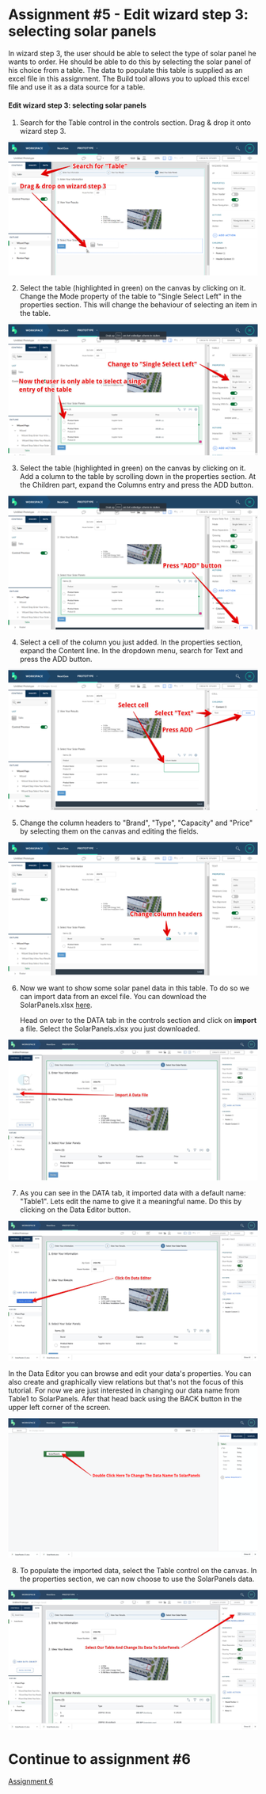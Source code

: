 # Assignment #5 - Edit wizard step 3: selecting solar panels

In wizard step 3, the user should be able to select the type of solar panel he wants to order. He should be able to do this by selecting the solar panel of his choice from a table. The data to populate this table is supplied as an excel file in this assignment. The Build tool allows you to upload this excel file and use it as a data source for a table.

#### Edit wizard step 3: selecting solar panels

1. Search for the Table control in the controls section. Drag & drop it onto wizard step 3.

![Add Table control](https://github.com/Innov8ion-developer/SAP_Build_Assignments/blob/master/img/addSolarPanelsTable1.png)

2. Select the table (highlighted in green) on the canvas by clicking on it. Change the Mode property of the table to "Single Select Left" in the properties section. This will change the behaviour of selecting an item in the table.

![Change Table mode](https://github.com/Innov8ion-developer/SAP_Build_Assignments/blob/master/img/addSolarPanelsTable2.png)

3. Select the table (highlighted in green) on the canvas by clicking on it. Add a column to the table by scrolling down in the properties section. At the Children part, expand the Columns entry and press the ADD button.

![Add a column](https://github.com/Innov8ion-developer/SAP_Build_Assignments/blob/master/img/addSolarPanelsTable3.png)

4. Select a cell of the column you just added. In the properties section, expand the Content line. In the dropdown menu, search for Text and press the ADD button.

![Add cell content](https://github.com/Innov8ion-developer/SAP_Build_Assignments/blob/master/img/addSolarPanelsTable5.png)

5. Change the column headers to "Brand", "Type", "Capacity" and "Price" by selecting them on the canvas and editing the fields.

![Change column header](https://github.com/Innov8ion-developer/SAP_Build_Assignments/blob/master/img/addSolarPanelsTable4.png)

6. Now we want to show some solar panel data in this table. To do so we can import data from an excel file. You can download the SolarPanels.xlsx [here](https://github.com/Innov8ion-developer/SAP_Build_Assignments/blob/master/data/SolarPanels.xlsx). 

   Head on over to the DATA tab in the controls section and click on **import** a file. Select the SolarPanels.xlsx you just downloaded.

![Import Data](https://github.com/Innov8ion-developer/SAP_Build_Assignments/blob/master/img/ImportData.jpg)

7. As you can see in the DATA tab, it imported data with a default name: "Table1". Lets edit the name to give it a meaningful name. Do this by clicking on the Data Editor button.

![Data Editor](https://github.com/Innov8ion-developer/SAP_Build_Assignments/blob/master/img/DataEditor.jpg)

In the Data Editor you can browse and edit your data's properties. You can also create and graphically view relations but that's not the focus of this tutorial. For now we are just interested in changing our data name from Table1 to SolarPanels. Afer that head back using the BACK button in the upper left corner of the screen.

![Change Name](https://github.com/Innov8ion-developer/SAP_Build_Assignments/blob/master/img/ChangeDataName.png)

8. To populate the imported data, select the Table control on the canvas. In the properties section, we can now choose to use the SolarPanels data.

![ChangeTableData](https://github.com/Innov8ion-developer/SAP_Build_Assignments/blob/master/img/ChangeTableData.jpg)

# Continue to assignment #6
[Assignment 6](https://github.com/Innov8ion-developer/SAP_Build_Assignments/blob/6_Edit_Review_Page/README.md)

